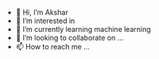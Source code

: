 - 👋 Hi, I’m Akshar 
- 👀 I’m interested in 
- 🌱 I’m currently learning machine learning
- 💞️ I’m looking to collaborate on ...
- 📫 How to reach me ...

<!---
ACO3110/ACO3110 is a ✨ special ✨ repository because its `README.md` (this file) appears on your GitHub profile.
You can click the Preview link to take a look at your changes.
--->
